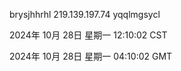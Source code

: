 brysjhhrhl 219.139.197.74 yqqlmgsycl

2024年 10月 28日 星期一 12:10:02 CST

2024年 10月 28日 星期一 04:10:02 GMT
